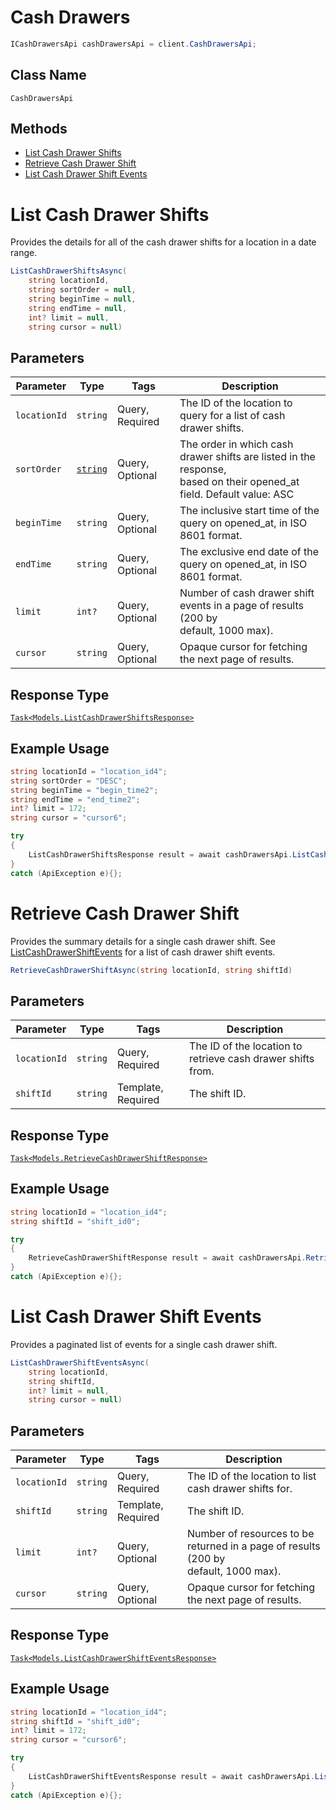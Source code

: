 # Cash Drawers

```csharp
ICashDrawersApi cashDrawersApi = client.CashDrawersApi;
```

## Class Name

`CashDrawersApi`

## Methods

* [List Cash Drawer Shifts](/doc/api/cash-drawers.md#list-cash-drawer-shifts)
* [Retrieve Cash Drawer Shift](/doc/api/cash-drawers.md#retrieve-cash-drawer-shift)
* [List Cash Drawer Shift Events](/doc/api/cash-drawers.md#list-cash-drawer-shift-events)


# List Cash Drawer Shifts

Provides the details for all of the cash drawer shifts for a location
in a date range.

```csharp
ListCashDrawerShiftsAsync(
    string locationId,
    string sortOrder = null,
    string beginTime = null,
    string endTime = null,
    int? limit = null,
    string cursor = null)
```

## Parameters

| Parameter | Type | Tags | Description |
|  --- | --- | --- | --- |
| `locationId` | `string` | Query, Required | The ID of the location to query for a list of cash drawer shifts. |
| `sortOrder` | [`string`](/doc/models/sort-order.md) | Query, Optional | The order in which cash drawer shifts are listed in the response,<br>based on their opened_at field. Default value: ASC |
| `beginTime` | `string` | Query, Optional | The inclusive start time of the query on opened_at, in ISO 8601 format. |
| `endTime` | `string` | Query, Optional | The exclusive end date of the query on opened_at, in ISO 8601 format. |
| `limit` | `int?` | Query, Optional | Number of cash drawer shift events in a page of results (200 by<br>default, 1000 max). |
| `cursor` | `string` | Query, Optional | Opaque cursor for fetching the next page of results. |

## Response Type

[`Task<Models.ListCashDrawerShiftsResponse>`](/doc/models/list-cash-drawer-shifts-response.md)

## Example Usage

```csharp
string locationId = "location_id4";
string sortOrder = "DESC";
string beginTime = "begin_time2";
string endTime = "end_time2";
int? limit = 172;
string cursor = "cursor6";

try
{
    ListCashDrawerShiftsResponse result = await cashDrawersApi.ListCashDrawerShiftsAsync(locationId, sortOrder, beginTime, endTime, limit, cursor);
}
catch (ApiException e){};
```


# Retrieve Cash Drawer Shift

Provides the summary details for a single cash drawer shift. See
[ListCashDrawerShiftEvents](#endpoint-CashDrawers-ListCashDrawerShiftEvents) for a list of cash drawer shift events.

```csharp
RetrieveCashDrawerShiftAsync(string locationId, string shiftId)
```

## Parameters

| Parameter | Type | Tags | Description |
|  --- | --- | --- | --- |
| `locationId` | `string` | Query, Required | The ID of the location to retrieve cash drawer shifts from. |
| `shiftId` | `string` | Template, Required | The shift ID. |

## Response Type

[`Task<Models.RetrieveCashDrawerShiftResponse>`](/doc/models/retrieve-cash-drawer-shift-response.md)

## Example Usage

```csharp
string locationId = "location_id4";
string shiftId = "shift_id0";

try
{
    RetrieveCashDrawerShiftResponse result = await cashDrawersApi.RetrieveCashDrawerShiftAsync(locationId, shiftId);
}
catch (ApiException e){};
```


# List Cash Drawer Shift Events

Provides a paginated list of events for a single cash drawer shift.

```csharp
ListCashDrawerShiftEventsAsync(
    string locationId,
    string shiftId,
    int? limit = null,
    string cursor = null)
```

## Parameters

| Parameter | Type | Tags | Description |
|  --- | --- | --- | --- |
| `locationId` | `string` | Query, Required | The ID of the location to list cash drawer shifts for. |
| `shiftId` | `string` | Template, Required | The shift ID. |
| `limit` | `int?` | Query, Optional | Number of resources to be returned in a page of results (200 by<br>default, 1000 max). |
| `cursor` | `string` | Query, Optional | Opaque cursor for fetching the next page of results. |

## Response Type

[`Task<Models.ListCashDrawerShiftEventsResponse>`](/doc/models/list-cash-drawer-shift-events-response.md)

## Example Usage

```csharp
string locationId = "location_id4";
string shiftId = "shift_id0";
int? limit = 172;
string cursor = "cursor6";

try
{
    ListCashDrawerShiftEventsResponse result = await cashDrawersApi.ListCashDrawerShiftEventsAsync(locationId, shiftId, limit, cursor);
}
catch (ApiException e){};
```

